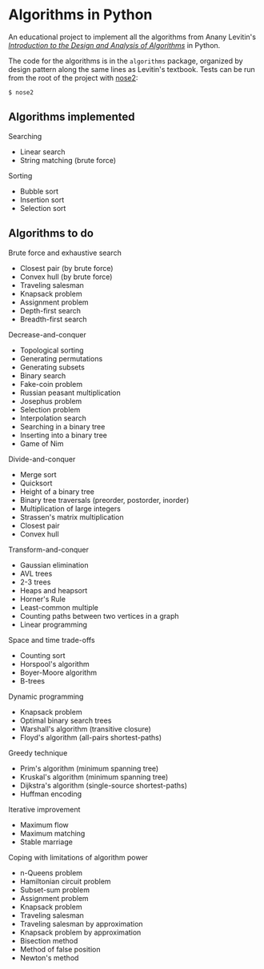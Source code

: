 # Algorithms in Python
An educational project to implement all the algorithms from Anany Levitin's *[Introduction to the Design and Analysis of Algorithms](https://www.amazon.com/Introduction-Design-Analysis-Algorithms-3rd/dp/0132316811)* in Python.

The code for the algorithms is in the `algorithms` package, organized by design pattern along the same lines as Levitin's textbook. Tests can be run from the root of the project with [nose2](https://nose2.readthedocs.io/en/latest/):

```shell
$ nose2
```

## Algorithms implemented
Searching
- Linear search
- String matching (brute force)

Sorting
- Bubble sort
- Insertion sort
- Selection sort

## Algorithms to do
Brute force and exhaustive search
- Closest pair (by brute force)
- Convex hull (by brute force)
- Traveling salesman
- Knapsack problem
- Assignment problem
- Depth-first search
- Breadth-first search

Decrease-and-conquer
- Topological sorting
- Generating permutations
- Generating subsets
- Binary search
- Fake-coin problem
- Russian peasant multiplication
- Josephus problem
- Selection problem
- Interpolation search
- Searching in a binary tree
- Inserting into a binary tree
- Game of Nim

Divide-and-conquer
- Merge sort
- Quicksort
- Height of a binary tree
- Binary tree traversals (preorder, postorder, inorder)
- Multiplication of large integers
- Strassen's matrix multiplication
- Closest pair
- Convex hull

Transform-and-conquer
- Gaussian elimination
- AVL trees
- 2-3 trees
- Heaps and heapsort
- Horner's Rule
- Least-common multiple
- Counting paths between two vertices in a graph
- Linear programming

Space and time trade-offs
- Counting sort
- Horspool's algorithm
- Boyer-Moore algorithm
- B-trees

Dynamic programming
- Knapsack problem
- Optimal binary search trees
- Warshall's algorithm (transitive closure)
- Floyd's algorithm (all-pairs shortest-paths)

Greedy technique
- Prim's algorithm (minimum spanning tree)
- Kruskal's algorithm (minimum spanning tree)
- Dijkstra's algorithm (single-source shortest-paths)
- Huffman encoding

Iterative improvement
- Maximum flow
- Maximum matching
- Stable marriage

Coping with limitations of algorithm power
- n-Queens problem
- Hamiltonian circuit problem
- Subset-sum problem
- Assignment problem
- Knapsack problem
- Traveling salesman
- Traveling salesman by approximation
- Knapsack problem by approximation
- Bisection method
- Method of false position
- Newton's method
